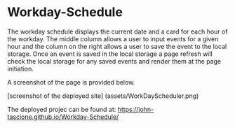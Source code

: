 # Workday-Schedule

The workday schedule displays the current date and a card for each hour of the workday. The middle column allows a user to input events for a given hour and the column on the right allows a user to save the event to the local storage. Once an event is saved in the local storage a page refresh will check the local storage for any saved events and render them at the page initiation. 

A screenshot of the page is provided below.

[screenshot of the deployed site] (assets/WorkDayScheduler.png)

The deployed projec can be found at: https://john-tascione.github.io/Workday-Schedule/